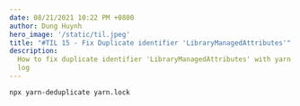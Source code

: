 ```yaml
---
date: 08/21/2021 10:22 PM +0800
author: Dung Huynh
hero_image: '/static/til.jpeg'
title: "#TIL 15 - Fix Duplicate identifier 'LibraryManagedAttributes'"
description:
  How to fix duplicate identifier 'LibraryManagedAttributes' with yarn
  log
---
```


    npx yarn-deduplicate yarn.lock
